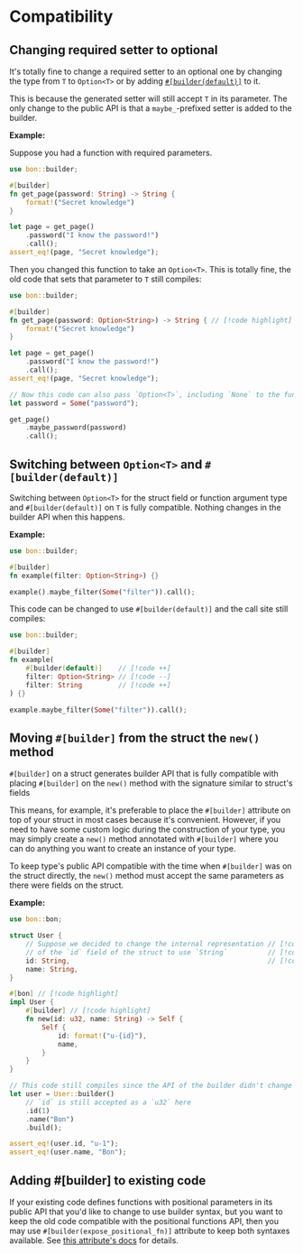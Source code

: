 # Compatibility

## Changing required setter to optional

It's totally fine to change a required setter to an optional one by changing the type from `T` to `Option<T>` or by adding [`#[builder(default)]`](../reference/builder.md#default) to it.

This is because the generated setter will still accept `T` in its parameter. The only change to the public API is that a `maybe_`-prefixed setter is added to the builder.

**Example:**

Suppose you had a function with required parameters.

```rust
use bon::builder;

#[builder]
fn get_page(password: String) -> String {
    format!("Secret knowledge")
}

let page = get_page()
    .password("I know the password!")
    .call();
assert_eq!(page, "Secret knowledge");
```

Then you changed this function to take an `Option<T>`. This is totally fine, the old code that sets that parameter to `T` still compiles:

```rust
use bon::builder;

#[builder]
fn get_page(password: Option<String>) -> String { // [!code highlight]
    format!("Secret knowledge")
}

let page = get_page()
    .password("I know the password!")
    .call();
assert_eq!(page, "Secret knowledge");

// Now this code can also pass `Option<T>`, including `None` to the function
let password = Some("password");

get_page()
    .maybe_password(password)
    .call();
```

## Switching between `Option<T>` and `#[builder(default)]`

Switching between `Option<T>` for the struct field or function argument type and `#[builder(default)]` on `T` is fully compatible. Nothing changes in the builder API when this happens.

**Example:**

```rust
use bon::builder;

#[builder]
fn example(filter: Option<String>) {}

example().maybe_filter(Some("filter")).call();
```

This code can be changed to use `#[builder(default)]` and the call site still compiles:

```rust ignore
use bon::builder;

#[builder]
fn example(
    #[builder(default)]    // [!code ++]
    filter: Option<String> // [!code --]
    filter: String         // [!code ++]
) {}

example.maybe_filter(Some("filter")).call();
```


## Moving `#[builder]` from the struct the `new()` method

`#[builder]` on a struct generates builder API that is fully compatible with placing `#[builder]` on the `new()` method with the signature similar to struct's fields

This means, for example, it's preferable to place the `#[builder]` attribute on top of your struct in most cases because it's convenient. However, if you need to have some custom logic during the construction of your type, you may simply create a `new()` method annotated with `#[builder]` where you can do anything you want to create an instance of your type.

To keep type's public API compatible with the time when `#[builder]` was on the struct directly, the `new()` method must accept the same parameters as there were fields on the struct.

**Example:**

```rust
use bon::bon;

struct User {
    // Suppose we decided to change the internal representation // [!code highlight]
    // of the `id` field of the struct to use `String`          // [!code highlight]
    id: String,                                                 // [!code highlight]
    name: String,
}

#[bon] // [!code highlight]
impl User {
    #[builder] // [!code highlight]
    fn new(id: u32, name: String) -> Self {
        Self {
            id: format!("u-{id}"),
            name,
        }
    }
}

// This code still compiles since the API of the builder didn't change // [!code highlight]
let user = User::builder()
    // `id` is still accepted as a `u32` here
    .id(1)
    .name("Bon")
    .build();

assert_eq!(user.id, "u-1");
assert_eq!(user.name, "Bon");
```

## Adding #[builder] to existing code

If your existing code defines functions with positional parameters in its public API that you'd like to change to use builder syntax, but you want to keep the old code compatible with the positional functions API, then you may use `#[builder(expose_positional_fn)]` attribute to keep both syntaxes available. See [this attribute's docs](../reference/builder#expose-positional-fn) for details.
